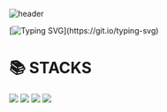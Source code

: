 



![header](https://capsule-render.vercel.app/api?type=rect&color=gradient&height=180&section=header&text=👻Bon%20Jae&fontAlignY=70&fontAlign=80&animation=fadeIn&fontSize=60)


[![Typing SVG](https://readme-typing-svg.demolab.com?font=Fira+Code&weight=500&size=30&duration=2000&pause=600&color=1BF719&center=true&multiline=true&random=false&width=850&height=130&lines=Hi!+My+name+is+Bon+Jae;~;Welcome!+My+repository!)](https://git.io/typing-svg)


<div align=left><h1>📚 STACKS</h1></div>
<div>
  <img src="https://img.shields.io/badge/html5-E34F26?style=for-the-badge&logo=html5&logoColor=white"> 
  <img src="https://img.shields.io/badge/css-1572B6?style=for-the-badge&logo=css3&logoColor=white"> 
  <img src="https://img.shields.io/badge/javascript-F7DF1E?style=for-the-badge&logo=javascript&logoColor=black"> 
  <img src="https://img.shields.io/badge/react-61DAFB?style=for-the-badge&logo=react&logoColor=black"> 
</div>
